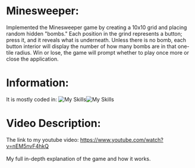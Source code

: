# Minesweeper:
Implemented the Minesweeper game by creating a 10x10 grid and placing random hidden "bombs." Each position in the grind represents a button; press it, and it reveals what is underneath. Unless there is no bomb, each button interior will display the number of how many bombs are in that one-tile radius. Win or lose, the game will prompt whether to play once more or close the application.

# Information:
It is mostly coded in: ![My Skills](https://skillicons.dev/icons?i=java)![My Skills](https://skillicons.dev/icons?i=js)            

# Video Description:
The link to my youtube video: https://www.youtube.com/watch?v=nEM5nvF4hkQ
<br> </br>
My full in-depth explanation of the game and how it works.
